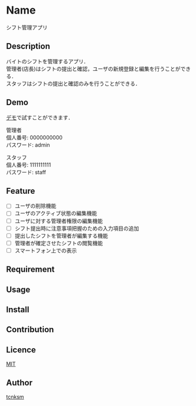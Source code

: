 <!-- <p align="center"><a href="https://laravel.com" target="_blank"><img src="https://raw.githubusercontent.com/laravel/art/master/logo-lockup/5%20SVG/2%20CMYK/1%20Full%20Color/laravel-logolockup-cmyk-red.svg" width="400"></a></p> -->

<!-- <p align="center">
<a href="https://travis-ci.org/laravel/framework"><img src="https://travis-ci.org/laravel/framework.svg" alt="Build Status"></a>
<a href="https://packagist.org/packages/laravel/framework"><img src="https://poser.pugx.org/laravel/framework/d/total.svg" alt="Total Downloads"></a>
<a href="https://packagist.org/packages/laravel/framework"><img src="https://poser.pugx.org/laravel/framework/v/stable.svg" alt="Latest Stable Version"></a>
<a href="https://packagist.org/packages/laravel/framework"><img src="https://poser.pugx.org/laravel/framework/license.svg" alt="License"></a>
</p> -->

# Name
シフト管理アプリ

## Description
バイトのシフトを管理するアプリ．  
管理者(店長)はシフトの提出と確認，ユーザの新規登録と編集を行うことができる．  
スタッフはシフトの提出と確認のみを行うことができる．  

## Demo
<a href="https://salty-ravine-24071.herokuapp.com/">デモ</a>で試すことができます．

管理者  
個人番号: 0000000000  
パスワード: admin  

スタッフ  
個人番号: 1111111111  
パスワード: staff  

## Feature
- [ ] ユーザの削除機能
- [ ] ユーザのアクティブ状態の編集機能
- [ ] ユーザに対する管理者権限の編集機能
- [ ] シフト提出時に注意事項把握のための入力項目の追加
- [ ] 提出したシフトを管理者が編集する機能
- [ ] 管理者が確定させたシフトの閲覧機能
- [ ] スマートフォン上での表示

## Requirement

## Usage

## Install

## Contribution

## Licence

[MIT](https://github.com/tcnksm/tool/blob/master/LICENCE)

## Author

[tcnksm](https://github.com/tcnksm)
